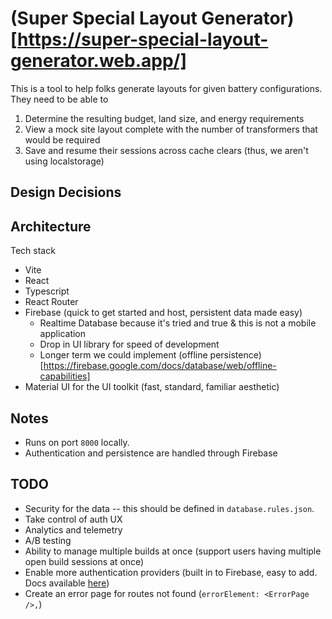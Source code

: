 # (Super Special Layout Generator)[https://super-special-layout-generator.web.app/]
This is a tool to help folks generate layouts for given battery configurations. They need to be able to 
1. Determine the resulting budget, land size, and energy requirements
2. View a mock site layout complete with the number of transformers that would be required
3. Save and resume their sessions across cache clears (thus, we aren't using localstorage)

## Design Decisions

## Architecture
Tech stack
- Vite
- React
- Typescript
- React Router
- Firebase (quick to get started and host, persistent data made easy)
    - Realtime Database because it's tried and true & this is not a mobile application
    - Drop in UI library for speed of development
    - Longer term we could implement (offline persistence)[https://firebase.google.com/docs/database/web/offline-capabilities]
- Material UI for the UI toolkit (fast, standard, familiar aesthetic)

## Notes
- Runs on port `8000` locally.
- Authentication and persistence are handled through Firebase

## TODO
- Security for the data -- this should be defined in `database.rules.json`.
- Take control of auth UX
- Analytics and telemetry
- A/B testing
- Ability to manage multiple builds at once (support users having multiple open build sessions at once)
- Enable more authentication providers (built in to Firebase, easy to add. Docs available [here](https://firebase.google.com/docs/auth/web/firebaseui))
- Create an error page for routes not found (`errorElement: <ErrorPage />,`)